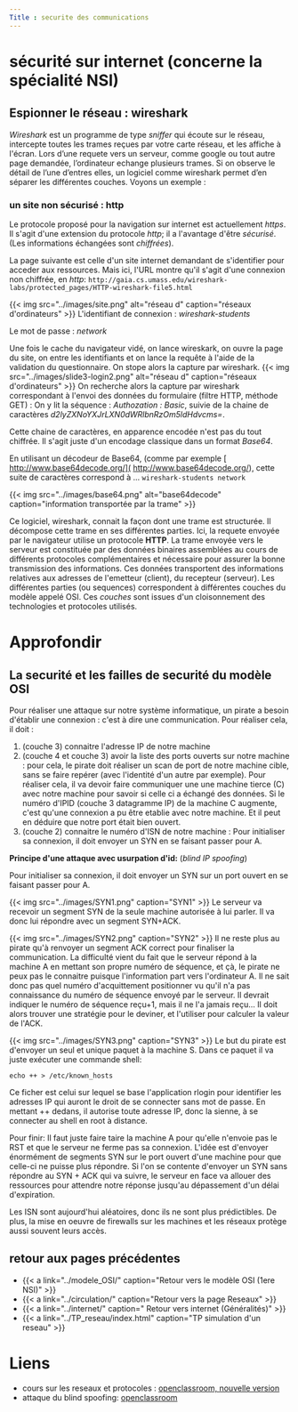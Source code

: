 ```yaml
---
Title : securite des communications
---
```

# sécurité sur internet (concerne la spécialité NSI)
## Espionner le réseau : wireshark
*Wireshark* est un programme de type *sniffer* qui écoute sur le réseau, intercepte toutes les trames reçues par votre carte réseau, et les affiche à l'écran.
Lors d’une requete vers un serveur, comme google ou tout autre page demandée, l’ordinateur echange plusieurs trames. Si on observe le détail de l’une d’entres elles, un logiciel comme wireshark permet d’en séparer les différentes couches. Voyons un exemple :

### un site non sécurisé : http
Le protocole proposé pour la navigation sur internet est actuellement *https*. Il s'agit d'une extension du protocole *http*; il a l'avantage d'être *sécurisé*. (Les informations échangées sont *chiffrées*).

La page suivante est celle d'un site internet demandant de s'identifier pour acceder aux ressources. Mais ici, l'URL montre qu'il s'agit d'une connexion non chiffrée, en *http*: `http://gaia.cs.umass.edu/wireshark-labs/protected_pages/HTTP-wireshark-file5.html`

{{< img src="../images/site.png" alt="réseau d" caption="réseaux d'ordinateurs" >}}
L'identifiant de connexion : *wireshark-students*

Le mot de passe : *network*

Une fois le cache du navigateur vidé, on lance wireskark, on ouvre la page du site, on entre les identifiants et on lance la requête à l'aide de la validation du questionnaire.
On stope alors la capture par wireshark. 
{{< img src="../images/slide3-login2.png" alt="réseau d" caption="réseaux d'ordinateurs" >}}
On recherche alors la capture par wireshark correspondant à l'envoi des données du formulaire (filtre HTTP, méthode GET) : 
On y lit la séquence : *Authozation : Basic*, suivie de la chaine de caractères *d2lyZXNoYXJrLXN0dWRlbnRzOm5ldHdvcms=*. 

Cette chaine de caractères, en apparence encodée n'est pas du tout chiffrée. Il s'agit juste d'un encodage classique dans un format *Base64*.

En utilisant un décodeur de Base64, (comme par exemple [ http://www.base64decode.org/]( http://www.base64decode.org/), cette suite de caractères correspond à ... `wireshark-students network` 

{{< img src="../images/base64.png" alt="base64decode" caption="information transportée par la trame" >}}

Ce logiciel, wireshark, connait la façon dont une trame est structurée. Il décompose cette trame en ses différentes parties. Ici, la requete envoyée par le navigateur utilise un protocole **HTTP**.
La trame envoyée vers le serveur est constituée par des données binaires assemblées au cours de différents protocoles complémentaires et nécessaire pour assurer la bonne transmission des informations. Ces données transportent des informations relatives aux adresses de l'emetteur (client), du recepteur (serveur).
Les différentes parties (ou sequences) correspondent à différentes couches du modèle appelé OSI. Ces *couches* sont issues d'un cloisonnement des technologies et protocoles utilisés.

# Approfondir

## La securité et les failles de securité du modèle OSI
Pour réaliser une attaque sur notre système informatique, un pirate a besoin d'établir une connexion : c'est à dire une communication.
Pour réaliser cela, il doit : 

1. (couche 3) connaitre l'adresse IP de notre machine
2. (couche 4 et couche 3) avoir la liste des ports ouverts sur notre machine : pour cela, le pirate doit réaliser un scan de port de notre machine cible, sans se faire repérer (avec l'identité d'un autre par exemple). Pour réaliser cela, il va devoir faire communiquer une une machine tierce (C) avec notre machine pour savoir si celle ci a échangé des données. Si le numéro d'IPID (couche 3 datagramme IP) de la machine C augmente, c'est qu'une connexion a pu être etablie avec notre machine. Et il peut en déduire que notre port était bien ouvert.
3. (couche 2) connaitre le numéro d'ISN de notre machine : Pour initialiser sa connexion, il doit envoyer un SYN en se faisant passer pour A.

**Principe d'une attaque avec usurpation d'id:** (*blind IP spoofing*)

Pour initialiser sa connexion, il doit envoyer un SYN sur un port ouvert en se faisant passer pour A.


{{< img src="../images/SYN1.png" caption="SYN1" >}}
Le serveur va recevoir un segment SYN de la seule machine autorisée à lui parler.
Il va donc lui répondre avec un segment SYN+ACK.

{{< img src="../images/SYN2.png" caption="SYN2" >}}
Il ne reste plus au pirate qu'à renvoyer un segment ACK correct pour finaliser la communication. La difficulté vient du fait que le serveur répond à la machine A en mettant son propre numéro de séquence, et çà, le pirate ne peux pas le connaitre puisque l'information part vers l'ordinateur A. Il ne sait donc pas quel numéro d'acquittement positionner vu qu'il n'a pas connaissance du numéro de séquence envoyé par le serveur. Il devrait indiquer le numéro de séquence reçu+1, mais il ne l'a jamais reçu... Il doit alors trouver une stratégie pour le deviner, et l'utiliser pour calculer la valeur de l'ACK.

{{< img src="../images/SYN3.png" caption="SYN3" >}}
Le but du pirate est d'envoyer un seul et unique paquet à la machine S.
Dans ce paquet il va juste exécuter une commande shell:

`echo ++ > /etc/known_hosts`

Ce ficher est celui sur lequel se base l'application rlogin pour identifier les adresses IP qui auront le droit de se connecter sans mot de passe. En mettant ++ dedans, il autorise toute adresse IP, donc la sienne, à se connecter au shell en root à distance.

Pour finir: Il faut juste faire taire la machine A pour qu'elle n'envoie pas le RST et que le serveur ne ferme pas sa connexion. L'idée est d'envoyer énormément de segments SYN sur le port ouvert d'une machine pour que celle-ci ne puisse plus répondre. Si l'on se contente d'envoyer un SYN sans répondre au SYN + ACK qui va suivre, le serveur en face va allouer des ressources pour attendre notre réponse jusqu'au dépassement d'un délai d'expiration.

Les ISN sont aujourd'hui aléatoires, donc ils ne sont plus prédictibles. De plus, la mise en oeuvre de firewalls sur les machines et les réseaux protège aussi souvent leurs accès.

## retour aux pages précédentes


* {{< a link="../modele_OSI/" caption="Retour vers le modèle OSI (1ere NSI)" >}}
* {{< a link="../circulation/" caption="Retour vers la page Reseaux" >}}
* {{< a link="../internet/" caption=" Retour vers internet (Généralités)" >}}
* {{< a link="../TP_reseau/index.html" caption="TP simulation d'un reseau" >}}

# Liens

* cours sur les reseaux et protocoles : [openclassroom, nouvelle version](https://openclassrooms.com/fr/courses/6944606-concevez-votre-reseau-tcp-ip) 
* attaque du blind spoofing: [openclassroom](https://openclassrooms.com/fr/courses/2340511-maitrisez-vos-applications-et-reseaux-tcp-ip/2882186-mettez-en-place-le-suivi-des-connexions-tcp-et-la-securite-avec-le-blind-ip-spoofing)
